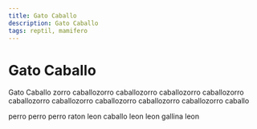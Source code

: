 ```yaml
---
title: Gato Caballo
description: Gato Caballo
tags: reptil, mamifero
---
```


# Gato Caballo

Gato Caballo zorro caballozorro caballozorro caballozorro caballozorro caballozorro caballozorro caballozorro caballozorro caballozorro caballo

perro perro perro raton leon caballo leon leon gallina leon